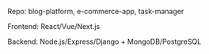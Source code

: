 Repo: blog-platform, e-commerce-app, task-manager

Frontend: React/Vue/Next.js

Backend: Node.js/Express/Django + MongoDB/PostgreSQL
